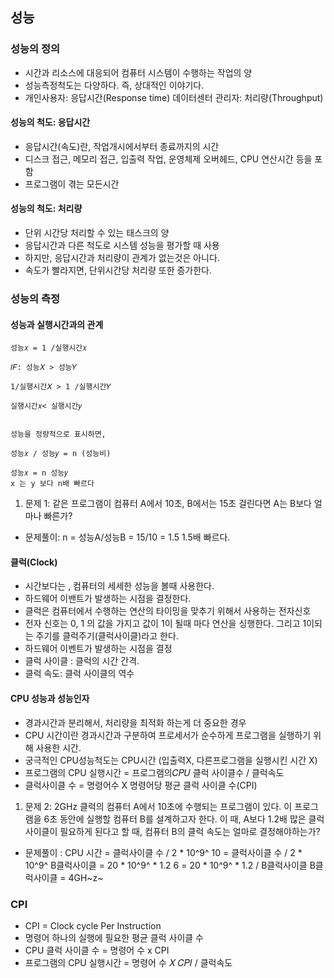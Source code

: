 ## 성능
### 성능의 정의
* 시간과 리소스에 대응되어 컴퓨터 시스템이 수행하는 작업의 양 
* 성능측정척도는 다양하다. 즉, 상대적인 이야기다. 
* 개인사용자: 응답시간(Response time) 
    데이터센터 관리자: 처리량(Throughput)

#### 성능의 척도: 응답시간
* 응답시간(속도)란, 작업개시에서부터 종료까지의 시간
* 디스크 접근, 메모리 접근, 입출력 작업, 운영체제 오버헤드, CPU 연산시간 등을 포함
* 프로그램이 겪는 모든시간

#### 성능의 척도: 처리량
* 단위 시간당 처리할 수 있는 태스크의 양
* 응답시간과 다른 척도로 시스템 성능을 평가할 때 사용
* 하지만, 응답시간과 처리량이 관계가 없는것은 아니다.
* 속도가 빨라지면, 단위시간당 처리량 또한 증가한다.


### 성능의 측정
#### 성능과 실행시간과의 관계
~~~
성능𝑥 = 1 /실행시간𝑥

𝐼𝐹: 성능𝑋 > 성능𝑌

1/실행시간𝑋 > 1 /실행시간𝑌

실행시간𝑥< 실행시간𝑦


성능을 정량적으로 표시하면,

성능𝑥 / 성능𝑦 = n (성능비)

성능𝑥 = n 성능𝑦
x 는 y 보다 n배 빠르다
~~~

1. 문제 1:
    같은 프로그램이 컴퓨터 A에서 10초, B에서는 15초
    걸린다면 A는 B보다 얼마나 빠른가?

* 문제풀이:
    n = 성능A/성능B = 15/10 = 1.5
    1.5배 빠르다.


#### 클럭(Clock)
* 시간보다는 , 컴퓨터의 세세한 성능을 볼때 사용한다.
* 하드웨어 이밴트가 발생하는 시점을 결정한다.
* 클럭은 컴퓨터에서 수행하는 연산의 타이밍을 맞추기 위해서 사용하는 전자신호
* 전자 신호는 0, 1 의 값을 가지고 값이 1이 될때 마다 연산을 싱행한다. 그리고 1이되는 주기를 클럭주기(클럭사이클)라고 한다.
* 하드웨어 이벤트가 발생하는 시점을 결정
* 클럭 사이클 : 클럭의 시간 간격.
* 클럭 속도: 클럭 사이클의 역수


#### CPU 성능과 성능인자
* 경과시간과 분리해서, 처리량을 최적화 하는게 더 중요한 경우
* CPU 시간이란 경과시간과 구분하여 프로세서가 순수하게 프로그램을 실행하기 위해 사용한 시간.
* 궁극적인 CPU성능척도는 CPU시간 (입출력X, 다른프로그램을 실행시킨 시간 X)
* 프로그램의 CPU 실행시간 = 프로그램의𝐶𝑃𝑈 클럭 사이클수 / 클럭속도
* 클럭사이클 수 = 명령어수 X 명령어당 평균 클럭 사이클 수(CPI)



1. 문제 2:
    2GHz 클럭의 컴퓨터 A에서 10초에 수행되는 프로그램이 있다. 이 프로그램을 6초 동안에 실행할 컴퓨터 B를 설계하고자 한다. 이 때, A보다 1.2배 많은 클럭 사이클이 필요하게 된다고 할 때, 컴퓨터 B의 클럭 속도는 얼마로 결정해야하는가?
* 문제풀이 : 
    CPU 시간 = 클럭사이클 수 / 2 * 10^9^
    10 = 클럭사이클 수 / 2 * 10^9^
    B클럭사이클 = 20 *  10^9^ * 1.2 
    6 = 20 *  10^9^ * 1.2  / B클럭사이클 
    B클럭사이클  = 4GH~z~

### CPI
* CPI = Clock cycle Per Instruction
* 명령어 하나의 실행에 필요한 평균 클럭 사이클 수
* CPU 클럭 사이클 수 = 명령어 수 x CPI
* 프로그램의 CPU 실행시간 = 명령어 수 𝑋 𝐶𝑃𝐼 / 클럭속도


